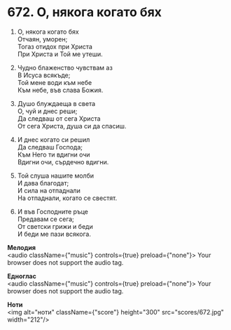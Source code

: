 # 672. О, някога когато бях  

1. О, някога когато бях  
Отчаян, уморен;  
Тогаз отидох при Христа  
При Христа и Той ме утеши.  

2. Чудно блаженство чувствам аз  
В Исуса всякъде;  
Той мене води към небе  
Към небе, във слава Божия.  

3. Душо блуждаеща в света  
О, чуй и днес реши;  
Да следваш от сега Христа  
От сега Христа, душа си да спасиш.  

4. И днес когато си решил  
Да следваш Господа;  
Към Него ти вдигни очи  
Вдигни очи, сърдечно вдигни.  

5. Той слуша нашите молби  
И дава благодат;  
И сила на отпаднали  
На отпаднали, когато се свестят.  

6. И във Господните ръце  
Предавам се сега;  
От светски грижи и беди  
И беди ме пази всякога.  

__Мелодия__  
<audio className={"music"} controls={true} preload={"none"}><source src="mp3/672.mp3" type="audio/mpeg"/>
Your browser does not support the audio tag.
</audio>  

__Едноглас__  
<audio className={"music"} controls={true} preload={"none"}><source src="transp/672.mp3" type="audio/mpeg"/>
Your browser does not support the audio tag.
</audio>  

__Ноти__  
<img alt="ноти" className={"score"} height="300" src="scores/672.jpg" width="212"/>
